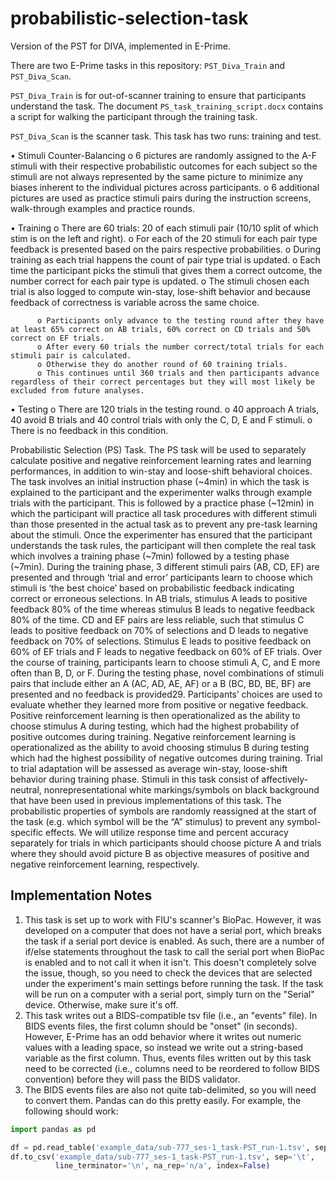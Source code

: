 # probabilistic-selection-task
Version of the PST for DIVA, implemented in E-Prime.

There are two E-Prime tasks in this repository: `PST_Diva_Train` and `PST_Diva_Scan`.

`PST_Diva_Train` is for out-of-scanner training to ensure that participants understand the task.
The document `PS_task_training_script.docx` contains a script for walking the participant through the training task.

`PST_Diva_Scan` is the scanner task.
This task has two runs: training and test.

• Stimuli Counter-Balancing
           o 6 pictures are randomly assigned to the A-F stimuli with their respective probabilistic outcomes for each subject so the stimuli are not always represented by the same picture to minimize any biases inherent to the individual pictures across participants. 
          o 6 additional pictures are used as practice stimuli pairs during the instruction screens, walk-through examples and practice rounds. 

• Training
          o There are 60 trials: 20 of each stimuli pair (10/10 split of which stim is on the left and right). 
          o For each of the 20 stimuli for each pair type feedback is presented based on the pairs respective probabilities. 
          o During training as each trial happens the count of pair type trial is updated.
          o Each time the participant picks the stimuli that gives them a correct outcome, the number correct for each pair type is updated.
          o The stimuli chosen each trial is also logged to compute win-stay, lose-shift behavior and because feedback of correctness is variable across the same choice. 

          o Participants only advance to the testing round after they have at least 65% correct on AB trials, 60% correct on CD trials and 50% correct on EF trials.
          o After every 60 trials the number correct/total trials for each stimuli pair is calculated.
          o Otherwise they do another round of 60 training trials.
          o This continues until 360 trials and then participants advance regardless of their correct percentages but they will most likely be excluded from future analyses. 

• Testing
          o There are 120 trials in the testing round. 
          o 40 approach A trials, 40 avoid B trials and 40 control trials with only the C, D, E and F stimuli. 
          o There is no feedback in this condition. 


Probabilistic Selection (PS) Task. The PS task will be used to separately calculate positive and negative reinforcement learning rates and learning performances, in addition to win-stay and loose-shift behavioral choices. The task involves an initial instruction phase (~4min) in which the task is explained to the participant and the experimenter walks through example trials with the participant. This is followed by a practice phase (~12min) in which the participant will practice all task procedures with different stimuli than those presented in the actual task as to prevent any pre-task learning about the stimuli. Once the experimenter has ensured that the participant understands the task rules, the participant will then complete the real task which involves a training phase (~7min) followed by a testing phase (~7min). During the training phase, 3 different stimuli pairs (AB, CD, EF) are presented and through ‘trial and error’ participants learn to choose which stimuli is ‘the best choice’ based on probabilistic feedback indicating correct or erroneous selections. In AB trials, stimulus A leads to positive feedback 80% of the time whereas stimulus B leads to negative feedback 80% of the time. CD and EF pairs are less reliable, such that stimulus C leads to positive feedback on 70% of selections and D leads to negative feedback on 70% of selections. Stimulus E leads to positive feedback on 60% of EF trials and F leads to negative feedback on 60% of EF trials. Over the course of training, participants learn to choose stimuli A, C, and E more often than B, D, or F. During the testing phase, novel combinations of stimuli pairs that include either an A (AC, AD, AE, AF) or a B (BC, BD, BE, BF) are presented and no feedback is provided29. Participants’ choices are used to evaluate whether they learned more from positive or negative feedback. Positive reinforcement learning is then operationalized as the ability to choose stimulus A during testing, which had the highest probability of positive outcomes during training. Negative reinforcement learning is operationalized as the ability to avoid choosing stimulus B during testing which had the highest possibility of negative outcomes during training. Trial to trial adaptation will be assessed as average win-stay, loose-shift behavior during training phase. Stimuli in this task consist of affectively-neutral, nonrepresentational white markings/symbols on black background that have been used in previous implementations of this task. The probabilistic properties of symbols are randomly reassigned at the start of the task (e.g. which symbol will be the “A” stimulus) to prevent any symbol-specific effects. We will utilize response time and percent accuracy separately for trials in which participants should choose picture A and trials where they should avoid picture B as objective measures of positive and negative reinforcement learning, respectively.


## Implementation Notes
1. This task is set up to work with FIU's scanner's BioPac.
However, it was developed on a computer that does not have a serial port, which breaks the task if a serial port device is enabled.
As such, there are a number of if/else statements throughout the task to call the serial port when BioPac is enabled and to not call it when it isn't.
This doesn't completely solve the issue, though, so you need to check the devices that are selected under the experiment's main settings before running the task.
If the task will be run on a computer with a serial port, simply turn on the "Serial" device.
Otherwise, make sure it's off.
2. This task writes out a BIDS-compatible tsv file (i.e., an "events" file).
In BIDS events files, the first column should be "onset" (in seconds).
However, E-Prime has an odd behavior where it writes out numeric values with a leading space, so instead we write out a string-based variable as the first column.
Thus, events files written out by this task need to be corrected (i.e., columns need to be reordered to follow BIDS convention) before they will pass the BIDS validator.
3. The BIDS events files are also not quite tab-delimited, so you will need to convert them.
Pandas can do this pretty easily.
For example, the following should work:

```python
import pandas as pd

df = pd.read_table('example_data/sub-777_ses-1_task-PST_run-1.tsv', sep='\s+')
df.to_csv('example_data/sub-777_ses-1_task-PST_run-1.tsv', sep='\t',
          line_terminator='\n', na_rep='n/a', index=False)
```
